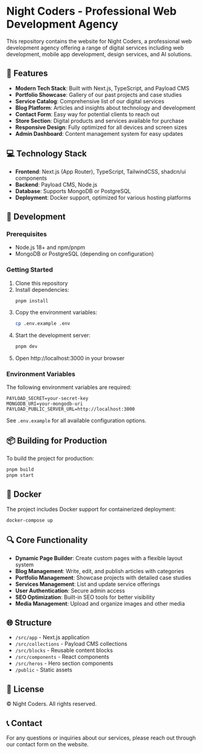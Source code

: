 # Night Coders - Professional Web Development Agency

This repository contains the website for Night Coders, a professional web development agency offering a range of digital services including web development, mobile app development, design services, and AI solutions.

## 🚀 Features

- **Modern Tech Stack**: Built with Next.js, TypeScript, and Payload CMS
- **Portfolio Showcase**: Gallery of our past projects and case studies
- **Service Catalog**: Comprehensive list of our digital services
- **Blog Platform**: Articles and insights about technology and development
- **Contact Form**: Easy way for potential clients to reach out
- **Store Section**: Digital products and services available for purchase
- **Responsive Design**: Fully optimized for all devices and screen sizes
- **Admin Dashboard**: Content management system for easy updates

## 💻 Technology Stack

- **Frontend**: Next.js (App Router), TypeScript, TailwindCSS, shadcn/ui components
- **Backend**: Payload CMS, Node.js
- **Database**: Supports MongoDB or PostgreSQL
- **Deployment**: Docker support, optimized for various hosting platforms

## 🔧 Development

### Prerequisites

- Node.js 18+ and npm/pnpm
- MongoDB or PostgreSQL (depending on configuration)

### Getting Started

1. Clone this repository
2. Install dependencies:
   ```bash
   pnpm install
   ```
3. Copy the environment variables:
   ```bash
   cp .env.example .env
   ```
4. Start the development server:
   ```bash
   pnpm dev
   ```
5. Open http://localhost:3000 in your browser

### Environment Variables

The following environment variables are required:

```
PAYLOAD_SECRET=your-secret-key
MONGODB_URI=your-mongodb-uri
PAYLOAD_PUBLIC_SERVER_URL=http://localhost:3000
```

See `.env.example` for all available configuration options.

## 📦 Building for Production

To build the project for production:

```bash
pnpm build
pnpm start
```

## 🐳 Docker

The project includes Docker support for containerized deployment:

```bash
docker-compose up
```

## 🔍 Core Functionality

- **Dynamic Page Builder**: Create custom pages with a flexible layout system
- **Blog Management**: Write, edit, and publish articles with categories
- **Portfolio Management**: Showcase projects with detailed case studies
- **Services Management**: List and update service offerings
- **User Authentication**: Secure admin access
- **SEO Optimization**: Built-in SEO tools for better visibility
- **Media Management**: Upload and organize images and other media

## 🌐 Structure

- `/src/app` - Next.js application
- `/src/collections` - Payload CMS collections
- `/src/blocks` - Reusable content blocks
- `/src/components` - React components
- `/src/heros` - Hero section components
- `/public` - Static assets

## 📝 License

© Night Coders. All rights reserved.

## 📞 Contact

For any questions or inquiries about our services, please reach out through our contact form on the website.